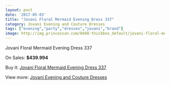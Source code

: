 ```yaml
---
layout: post
date: '2017-05-03'
title: "Jovani Floral Mermaid Evening Dress 337"
category: Jovani Evening and Couture Dresses
tags: ["evening","party","dresses","jovani","brand"]
image: http://img.princessan.com/8498-thickbox_default/jovani-floral-mermaid-evening-dress-337.jpg
---
```

Jovani Floral Mermaid Evening Dress 337

On Sales: **$439.994**
<a href="https://www.princessan.com/en/jovani-evening-and-couture-dresses/3746-jovani-floral-mermaid-evening-dress-337.html"><amp-img layout="responsive" width="600" height="600" src="//img.princessan.com/8498-thickbox_default/jovani-floral-mermaid-evening-dress-337.jpg" alt="Jovani Floral Mermaid Evening Dress 337 0" /></a>
<a href="https://www.princessan.com/en/jovani-evening-and-couture-dresses/3746-jovani-floral-mermaid-evening-dress-337.html"><amp-img layout="responsive" width="600" height="600" src="//img.princessan.com/8500-thickbox_default/jovani-floral-mermaid-evening-dress-337.jpg" alt="Jovani Floral Mermaid Evening Dress 337 1" /></a>
<a href="https://www.princessan.com/en/jovani-evening-and-couture-dresses/3746-jovani-floral-mermaid-evening-dress-337.html"><amp-img layout="responsive" width="600" height="600" src="//img.princessan.com/8499-thickbox_default/jovani-floral-mermaid-evening-dress-337.jpg" alt="Jovani Floral Mermaid Evening Dress 337 2" /></a>

Buy it: [Jovani Floral Mermaid Evening Dress 337](https://www.princessan.com/en/jovani-evening-and-couture-dresses/3746-jovani-floral-mermaid-evening-dress-337.html "Jovani Floral Mermaid Evening Dress 337")

View more: [Jovani Evening and Couture Dresses](https://www.princessan.com/en/27-jovani-evening-and-couture-dresses "Jovani Evening and Couture Dresses")